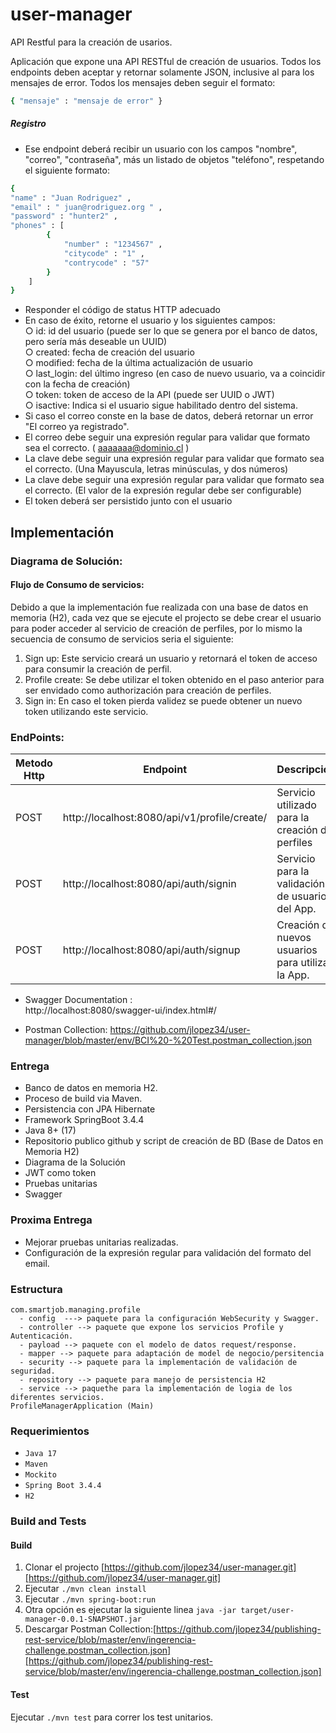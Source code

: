 # user-manager
API Restful para la creación de usarios.

Aplicación que expone una API RESTful de creación de usuarios.
Todos los endpoints deben aceptar y retornar solamente JSON, inclusive al para los mensajes de error.
Todos los mensajes deben seguir el formato:
```bash
{ "mensaje" : "mensaje de error" }
```
##### Registro

- Ese endpoint deberá recibir un usuario con los campos "nombre", "correo", "contraseña", más
un listado de objetos "teléfono", respetando el siguiente formato:
```bash
{
"name" : "Juan Rodriguez" ,
"email" : " juan@rodriguez.org " ,
"password" : "hunter2" ,
"phones" : [
        {
            "number" : "1234567" ,
            "citycode" : "1" ,
            "contrycode" : "57"
        }
    ]
}
```
- Responder el código de status HTTP adecuado
- En caso de éxito, retorne el usuario y los siguientes campos:  
○ id: id del usuario (puede ser lo que se genera por el banco de datos, pero sería más
deseable un UUID)  
○ created: fecha de creación del usuario   
○ modified: fecha de la última actualización de usuario   
○ last_login: del último ingreso (en caso de nuevo usuario, va a coincidir con la fecha
de creación)  
○ token: token de acceso de la API (puede ser UUID o JWT)  
○ isactive: Indica si el usuario sigue habilitado dentro del sistema.
- Si caso el correo conste en la base de datos, deberá retornar un error "El correo ya
registrado".
- El correo debe seguir una expresión regular para validar que formato sea el correcto.
( aaaaaaa@dominio.cl )
- La clave debe seguir una expresión regular para validar que formato sea el correcto. (Una
Mayuscula, letras minúsculas, y dos números)
- La clave debe seguir una expresión regular para validar que formato sea el correcto. (El
  valor de la expresión regular debe ser configurable)
- El token deberá ser persistido junto con el usuario

## Implementación

### Diagrama de Solución:
#### Flujo de Consumo de servicios:

Debido a que la implementación fue realizada con una base de datos en memoria (H2), cada vez que se ejecute el projecto
se debe crear el usuario para poder acceder al servicio de creación de perfiles, por lo mismo la secuencia de consumo
de servicios seria el siguiente:  
1. Sign up: Este servicio creará un usuario y retornará el token de acceso para consumir la creación de perfil.
2. Profile create: Se debe utilizar el token obtenido en el paso anterior para ser envidado como authorización para creación de perfiles.
3. Sign in: En caso el token pierda validez se puede obtener un nuevo token utilizando este servicio. 


### EndPoints:
| Metodo Http | Endpoint                                     | Descripción                                       |
|-------------|----------------------------------------------|---------------------------------------------------|
| POST        | http://localhost:8080/api/v1/profile/create/ | Servicio utilizado para la creación de perfiles   |
| POST        | http://localhost:8080/api/auth/signin        | Servicio para la validación de usuarios del App.  |
| POST        | http://localhost:8080/api/auth/signup        | Creación de nuevos usuarios para utilizar la App. |

* Swagger Documentation :  
  http://localhost:8080/swagger-ui/index.html#/

* Postman Collection:
  https://github.com/jlopez34/user-manager/blob/master/env/BCI%20-%20Test.postman_collection.json

### Entrega

* Banco de datos en memoria H2.
* Proceso de build via Maven.
* Persistencia con JPA Hibernate
* Framework SpringBoot  3.4.4
* Java 8+ (17)
* Repositorio publico github y script de creación de BD (Base de Datos en Memoria H2)
* Diagrama de la Solución
* JWT como token
* Pruebas unitarias
* Swagger

### Proxima Entrega

* Mejorar pruebas unitarias realizadas.
* Configuración de la expresión regular para validación del formato del email.


### Estructura 
```
com.smartjob.managing.profile 
  - config  ---> paquete para la configuración WebSecurity y Swagger. 
  - controller --> paquete que expone los servicios Profile y Autenticación.
  - payload --> paquete con el modelo de datos request/response.
  - mapper --> paquete para adaptación de model de negocio/persitencia
  - security --> paquete para la implementación de validación de seguridad.
  - repository --> paquete para manejo de persistencia H2
  - service --> paquethe para la implementación de logia de los diferentes servicios.
ProfileManagerApplication (Main)
```
### Requerimientos

* `Java 17`
* `Maven`
* `Mockito`
* `Spring Boot 3.4.4`
* `H2`

### Build and Tests
#### Build

1. Clonar el projecto [https://github.com/jlopez34/user-manager.git][https://github.com/jlopez34/user-manager.git]
2. Ejecutar `./mvn clean install`
3. Ejecutar `./mvn spring-boot:run`
4. Otra opción es ejecutar la siguiente linea `java -jar target/user-manager-0.0.1-SNAPSHOT.jar`
5. Descargar Postman Collection:[https://github.com/jlopez34/publishing-rest-service/blob/master/env/ingerencia-challenge.postman_collection.json][https://github.com/jlopez34/publishing-rest-service/blob/master/env/ingerencia-challenge.postman_collection.json]

#### Test
Ejecutar `./mvn test` para correr los test unitarios.<br>

[https://github.com/jlopez34/user-manager.git]: https://github.com/jlopez34/user-manager

[https://github.com/jlopez34/user-manager/blob/master/env/BCI%20-%20Test.postman_collection.json]: https://github.com/jlopez34/user-manager/blob/master/env/BCI%20-%20Test.postman_collection.json

